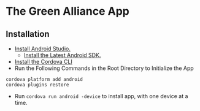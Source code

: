 # The Green Alliance App

## Installation
- [Install Android Studio.](https://developer.android.com/studio/intro/index.html)
  - [Install the Latest Android SDK.](https://developer.android.com/studio/intro/update.html#sdk-manager)
- [Install the Cordova CLI](https://cordova.apache.org/docs/en/latest/guide/cli/index.html#installing-the-cordova-cli)
- Run the Following Commands in the Root Directory to Initialize the App
```
cordova platform add android
cordova plugins restore
```
- Run `cordova run android -device` to install app, with one device at a time.
